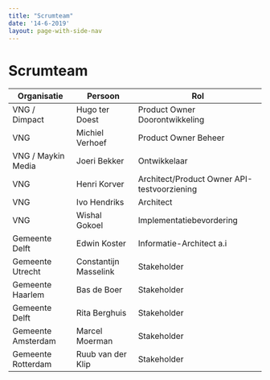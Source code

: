 ```yaml
---
title: "Scrumteam"
date: '14-6-2019'
layout: page-with-side-nav
---
```

# Scrumteam

Organisatie | Persoon | Rol 
--- | --- | ---
VNG / Dimpact | Hugo ter Doest | Product Owner Doorontwikkeling
VNG | Michiel Verhoef | Product Owner Beheer
VNG / Maykin Media | Joeri Bekker | Ontwikkelaar
VNG | Henri Korver | Architect/Product Owner API-testvoorziening
VNG | Ivo Hendriks | Architect
VNG | Wishal Gokoel | Implementatiebevordering
Gemeente Delft | Edwin Koster | Informatie-Architect a.i
Gemeente Utrecht | Constantijn Masselink | Stakeholder
Gemeente Haarlem | Bas de Boer | Stakeholder
Gemeente Delft | Rita Berghuis | Stakeholder
Gemeente Amsterdam | Marcel Moerman | Stakeholder
Gemeente Rotterdam | Ruub van der Klip | Stakeholder
